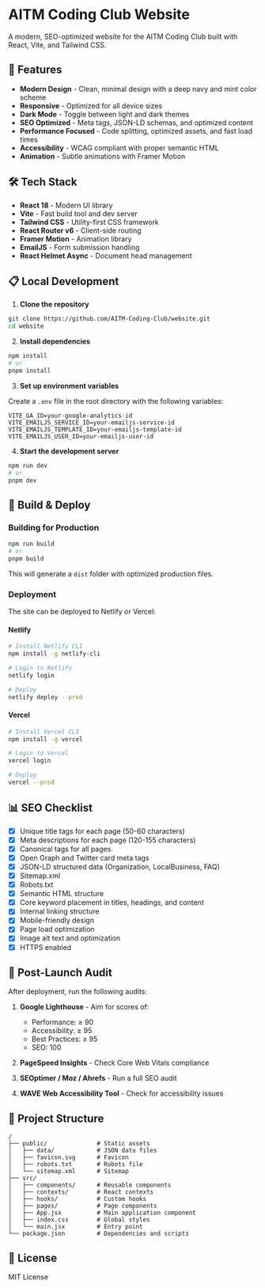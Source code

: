 # AITM Coding Club Website

A modern, SEO-optimized website for the AITM Coding Club built with React, Vite, and Tailwind CSS.

## 🚀 Features

- **Modern Design** - Clean, minimal design with a deep navy and mint color scheme
- **Responsive** - Optimized for all device sizes
- **Dark Mode** - Toggle between light and dark themes
- **SEO Optimized** - Meta tags, JSON-LD schemas, and optimized content
- **Performance Focused** - Code splitting, optimized assets, and fast load times
- **Accessibility** - WCAG compliant with proper semantic HTML
- **Animation** - Subtle animations with Framer Motion

## 🛠️ Tech Stack

- **React 18** - Modern UI library
- **Vite** - Fast build tool and dev server
- **Tailwind CSS** - Utility-first CSS framework
- **React Router v6** - Client-side routing
- **Framer Motion** - Animation library
- **EmailJS** - Form submission handling
- **React Helmet Async** - Document head management

## 📋 Local Development

1. **Clone the repository**

```bash
git clone https://github.com/AITM-Coding-Club/website.git
cd website
```

2. **Install dependencies**

```bash
npm install
# or
pnpm install
```

3. **Set up environment variables**

Create a `.env` file in the root directory with the following variables:

```
VITE_GA_ID=your-google-analytics-id
VITE_EMAILJS_SERVICE_ID=your-emailjs-service-id
VITE_EMAILJS_TEMPLATE_ID=your-emailjs-template-id
VITE_EMAILJS_USER_ID=your-emailjs-user-id
```

4. **Start the development server**

```bash
npm run dev
# or
pnpm dev
```

## 🚢 Build & Deploy

### Building for Production

```bash
npm run build
# or
pnpm build
```

This will generate a `dist` folder with optimized production files.

### Deployment

The site can be deployed to Netlify or Vercel:

#### Netlify

```bash
# Install Netlify CLI
npm install -g netlify-cli

# Login to Netlify
netlify login

# Deploy
netlify deploy --prod
```

#### Vercel

```bash
# Install Vercel CLI
npm install -g vercel

# Login to Vercel
vercel login

# Deploy
vercel --prod
```

## 📊 SEO Checklist

- [x] Unique title tags for each page (50-60 characters)
- [x] Meta descriptions for each page (120-155 characters)
- [x] Canonical tags for all pages
- [x] Open Graph and Twitter card meta tags
- [x] JSON-LD structured data (Organization, LocalBusiness, FAQ)
- [x] Sitemap.xml
- [x] Robots.txt
- [x] Semantic HTML structure
- [x] Core keyword placement in titles, headings, and content
- [x] Internal linking structure
- [x] Mobile-friendly design
- [x] Page load optimization
- [x] Image alt text and optimization
- [x] HTTPS enabled

## 📏 Post-Launch Audit

After deployment, run the following audits:

1. **Google Lighthouse** - Aim for scores of:
   - Performance: ≥ 90
   - Accessibility: ≥ 95
   - Best Practices: ≥ 95
   - SEO: 100

2. **PageSpeed Insights** - Check Core Web Vitals compliance

3. **SEOptimer / Moz / Ahrefs** - Run a full SEO audit

4. **WAVE Web Accessibility Tool** - Check for accessibility issues

## 📁 Project Structure

```
/
├── public/              # Static assets
│   ├── data/            # JSON data files
│   ├── favicon.svg      # Favicon
│   ├── robots.txt       # Robots file
│   └── sitemap.xml      # Sitemap
├── src/
│   ├── components/      # Reusable components
│   ├── contexts/        # React contexts
│   ├── hooks/           # Custom hooks
│   ├── pages/           # Page components
│   ├── App.jsx          # Main application component
│   ├── index.css        # Global styles
│   └── main.jsx         # Entry point
└── package.json         # Dependencies and scripts
```

## 📄 License

MIT License